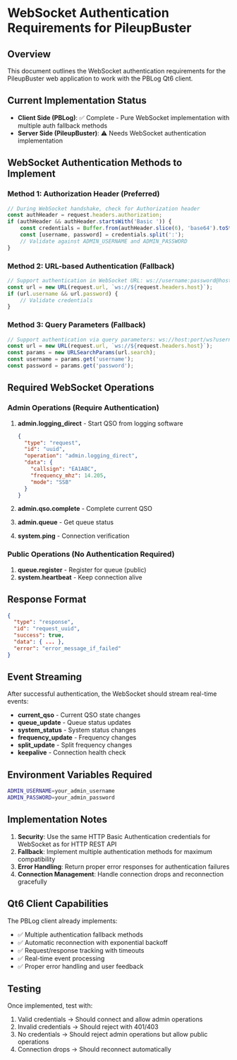 # WebSocket Authentication Requirements for PileupBuster

## Overview
This document outlines the WebSocket authentication requirements for the PileupBuster web application to work with the PBLog Qt6 client.

## Current Implementation Status
- **Client Side (PBLog)**: ✅ Complete - Pure WebSocket implementation with multiple auth fallback methods
- **Server Side (PileupBuster)**: ⚠️ Needs WebSocket authentication implementation

## WebSocket Authentication Methods to Implement

### Method 1: Authorization Header (Preferred)
```javascript
// During WebSocket handshake, check for Authorization header
const authHeader = request.headers.authorization;
if (authHeader && authHeader.startsWith('Basic ')) {
    const credentials = Buffer.from(authHeader.slice(6), 'base64').toString();
    const [username, password] = credentials.split(':');
    // Validate against ADMIN_USERNAME and ADMIN_PASSWORD
}
```

### Method 2: URL-based Authentication (Fallback)
```javascript
// Support authentication in WebSocket URL: ws://username:password@host:port/ws
const url = new URL(request.url, `ws://${request.headers.host}`);
if (url.username && url.password) {
    // Validate credentials
}
```

### Method 3: Query Parameters (Fallback)
```javascript
// Support authentication via query parameters: ws://host:port/ws?username=user&password=pass
const url = new URL(request.url, `ws://${request.headers.host}`);
const params = new URLSearchParams(url.search);
const username = params.get('username');
const password = params.get('password');
```

## Required WebSocket Operations

### Admin Operations (Require Authentication)
1. **admin.logging_direct** - Start QSO from logging software
   ```json
   {
     "type": "request",
     "id": "uuid",
     "operation": "admin.logging_direct",
     "data": {
       "callsign": "EA1ABC",
       "frequency_mhz": 14.205,
       "mode": "SSB"
     }
   }
   ```

2. **admin.qso.complete** - Complete current QSO
3. **admin.queue** - Get queue status
4. **system.ping** - Connection verification

### Public Operations (No Authentication Required)
1. **queue.register** - Register for queue (public)
2. **system.heartbeat** - Keep connection alive

## Response Format
```json
{
  "type": "response",
  "id": "request_uuid",
  "success": true,
  "data": { ... },
  "error": "error_message_if_failed"
}
```

## Event Streaming
After successful authentication, the WebSocket should stream real-time events:
- **current_qso** - Current QSO state changes
- **queue_update** - Queue status updates
- **system_status** - System status changes
- **frequency_update** - Frequency changes
- **split_update** - Split frequency changes
- **keepalive** - Connection health check

## Environment Variables Required
```bash
ADMIN_USERNAME=your_admin_username
ADMIN_PASSWORD=your_admin_password
```

## Implementation Notes
1. **Security**: Use the same HTTP Basic Authentication credentials for WebSocket as for HTTP REST API
2. **Fallback**: Implement multiple authentication methods for maximum compatibility
3. **Error Handling**: Return proper error responses for authentication failures
4. **Connection Management**: Handle connection drops and reconnection gracefully

## Qt6 Client Capabilities
The PBLog client already implements:
- ✅ Multiple authentication fallback methods
- ✅ Automatic reconnection with exponential backoff
- ✅ Request/response tracking with timeouts
- ✅ Real-time event processing
- ✅ Proper error handling and user feedback

## Testing
Once implemented, test with:
1. Valid credentials → Should connect and allow admin operations
2. Invalid credentials → Should reject with 401/403
3. No credentials → Should reject admin operations but allow public operations
4. Connection drops → Should reconnect automatically
